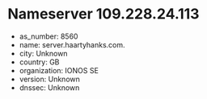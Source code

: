 # Nameserver 109.228.24.113

* as_number: 8560
* name: server.haartyhanks.com.
* city: Unknown
* country: GB
* organization: IONOS SE
* version: Unknown
* dnssec: Unknown

